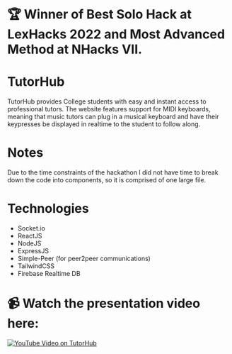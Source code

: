 # 🏆 Winner of Best Solo Hack at LexHacks 2022 and Most Advanced Method at NHacks VII.

# TutorHub
TutorHub provides College students with easy and instant access to professional tutors. The website features support for MIDI keyboards, meaning that music tutors can plug in a musical keyboard and have their keypresses be displayed in realtime to the student to follow along. 

# Notes
Due to the time constraints of the hackathon I did not have time to break down the code into components, so it is comprised of one large file.

# Technologies
* Socket.io
* ReactJS
* NodeJS
* ExpressJS
* Simple-Peer (for peer2peer communications)
* TailwindCSS
* Firebase Realtime DB

# 📹 Watch the presentation video here:

[![YouTube Video on TutorHub](https://imgur.com/2IltFUEm.png)](https://www.youtube.com/watch?v=kX6oQZZsLaM "TutorHub Youtube Video")
